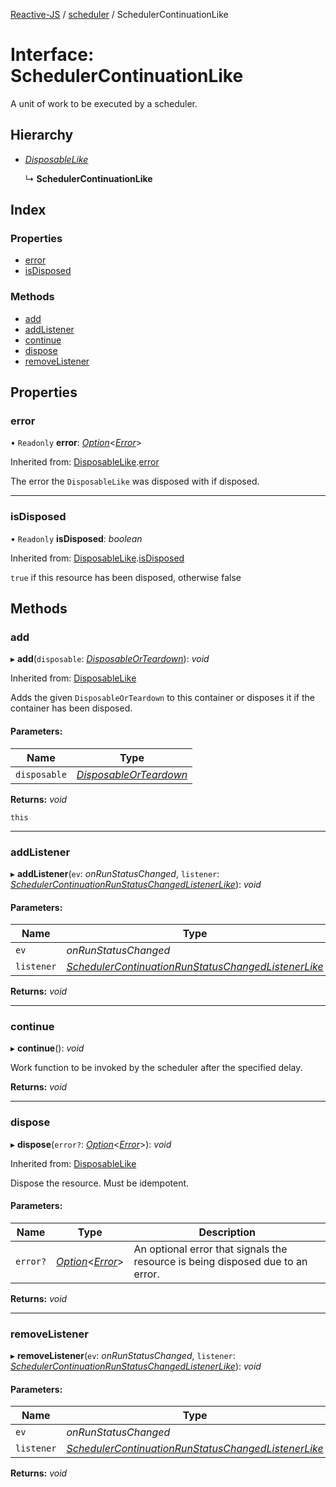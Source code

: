 [Reactive-JS](../README.md) / [scheduler](../modules/scheduler.md) / SchedulerContinuationLike

# Interface: SchedulerContinuationLike

A unit of work to be executed by a scheduler.

## Hierarchy

* [*DisposableLike*](disposable.disposablelike.md)

  ↳ **SchedulerContinuationLike**

## Index

### Properties

* [error](scheduler.schedulercontinuationlike.md#error)
* [isDisposed](scheduler.schedulercontinuationlike.md#isdisposed)

### Methods

* [add](scheduler.schedulercontinuationlike.md#add)
* [addListener](scheduler.schedulercontinuationlike.md#addlistener)
* [continue](scheduler.schedulercontinuationlike.md#continue)
* [dispose](scheduler.schedulercontinuationlike.md#dispose)
* [removeListener](scheduler.schedulercontinuationlike.md#removelistener)

## Properties

### error

• `Readonly` **error**: [*Option*](../modules/option.md#option)<[*Error*](../modules/disposable.md#error)\>

Inherited from: [DisposableLike](disposable.disposablelike.md).[error](disposable.disposablelike.md#error)

The error the `DisposableLike` was disposed with if disposed.

___

### isDisposed

• `Readonly` **isDisposed**: *boolean*

Inherited from: [DisposableLike](disposable.disposablelike.md).[isDisposed](disposable.disposablelike.md#isdisposed)

`true` if this resource has been disposed, otherwise false

## Methods

### add

▸ **add**(`disposable`: [*DisposableOrTeardown*](../modules/disposable.md#disposableorteardown)): *void*

Inherited from: [DisposableLike](disposable.disposablelike.md)

Adds the given `DisposableOrTeardown` to this container or disposes it if the container has been disposed.

#### Parameters:

Name | Type |
------ | ------ |
`disposable` | [*DisposableOrTeardown*](../modules/disposable.md#disposableorteardown) |

**Returns:** *void*

`this`

___

### addListener

▸ **addListener**(`ev`: *onRunStatusChanged*, `listener`: [*SchedulerContinuationRunStatusChangedListenerLike*](scheduler.schedulercontinuationrunstatuschangedlistenerlike.md)): *void*

#### Parameters:

Name | Type |
------ | ------ |
`ev` | *onRunStatusChanged* |
`listener` | [*SchedulerContinuationRunStatusChangedListenerLike*](scheduler.schedulercontinuationrunstatuschangedlistenerlike.md) |

**Returns:** *void*

___

### continue

▸ **continue**(): *void*

Work function to be invoked by the scheduler after the specified delay.

**Returns:** *void*

___

### dispose

▸ **dispose**(`error?`: [*Option*](../modules/option.md#option)<[*Error*](../modules/disposable.md#error)\>): *void*

Inherited from: [DisposableLike](disposable.disposablelike.md)

Dispose the resource. Must be idempotent.

#### Parameters:

Name | Type | Description |
------ | ------ | ------ |
`error?` | [*Option*](../modules/option.md#option)<[*Error*](../modules/disposable.md#error)\> | An optional error that signals the resource is being disposed due to an error.    |

**Returns:** *void*

___

### removeListener

▸ **removeListener**(`ev`: *onRunStatusChanged*, `listener`: [*SchedulerContinuationRunStatusChangedListenerLike*](scheduler.schedulercontinuationrunstatuschangedlistenerlike.md)): *void*

#### Parameters:

Name | Type |
------ | ------ |
`ev` | *onRunStatusChanged* |
`listener` | [*SchedulerContinuationRunStatusChangedListenerLike*](scheduler.schedulercontinuationrunstatuschangedlistenerlike.md) |

**Returns:** *void*
